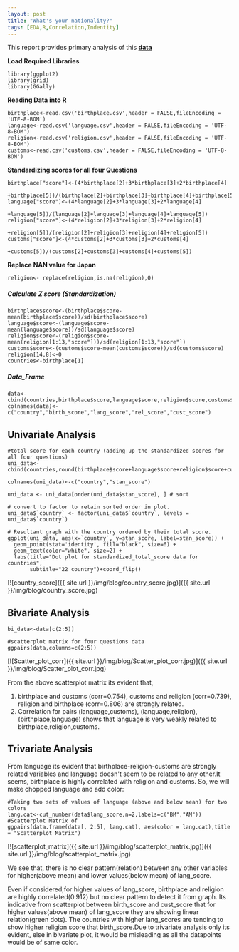 ```yaml
---
layout: post
title: "What's your nationality?"
tags: [EDA,R,Correlation,Indentity]
---
```


This report provides primary analysis of  this **[data](http://assets.pewresearch.org/wp-content/uploads/sites/2/2017/02/01092953/Pew-Research-Center-National-Identity-Report-TOPLINE-FOR-RELEASE-February-1-2017.pdf)**

**Load Required Libraries**

```
library(ggplot2)
library(grid)
library(GGally)
```


**Reading Data into R**
```
birthplace<-read.csv('birthplace.csv',header = FALSE,fileEncoding = 'UTF-8-BOM')
language<-read.csv('language.csv',header = FALSE,fileEncoding = 'UTF-8-BOM')
religion<-read.csv('religion.csv',header = FALSE,fileEncoding = 'UTF-8-BOM')
customs<-read.csv('customs.csv',header = FALSE,fileEncoding = 'UTF-8-BOM')
```

**Standardizing scores for all four Questions**
```{r}
birthplace["score"]<-(4*birthplace[2]+3*birthplace[3]+2*birthplace[4]
                      +birthplace[5])/(birthplace[2]+birthplace[3]+birthplace[4]+birthplace[5])
language["score"]<-(4*language[2]+3*language[3]+2*language[4]
                    +language[5])/(language[2]+language[3]+language[4]+language[5])
religion["score"]<-(4*religion[2]+3*religion[3]+2*religion[4]
                    +religion[5])/(religion[2]+religion[3]+religion[4]+religion[5])
customs["score"]<-(4*customs[2]+3*customs[3]+2*customs[4]
                   +customs[5])/(customs[2]+customs[3]+customs[4]+customs[5])
```

**Replace NAN value for Japan**
```
religion<- replace(religion,is.na(religion),0)
```
##### Calculate Z score (Standardization)
```
birthplace$score<-(birthplace$score-mean(birthplace$score))/sd(birthplace$score)
language$score<-(language$score-mean(language$score))/sd(language$score)
religion$score<-(religion$score-mean(religion[1:13,"score"]))/sd(religion[1:13,"score"])
customs$score<-(customs$score-mean(customs$score))/sd(customs$score)
religion[14,8]<-0
countries<-birthplace[1]
```

##### Data_Frame
```
data<-cbind(countries,birthplace$score,language$score,religion$score,customs$score)
colnames(data)<-c("country","birth_score","lang_score","rel_score","cust_score")
```

## Univariate Analysis
```{r}
#total score for each country (adding up the standardized scores for all four questions) 
uni_data<-cbind(countries,round(birthplace$score+language$score+religion$score+customs$score,2))

colnames(uni_data)<-c("country","stan_score")

uni_data <- uni_data[order(uni_data$stan_score), ] # sort

# convert to factor to retain sorted order in plot.
uni_data$`country` <- factor(uni_data$`country`, levels = uni_data$`country`)

# Resultant graph with the country ordered by their total score. 
ggplot(uni_data, aes(x=`country`, y=stan_score, label=stan_score)) +
  geom_point(stat='identity', fill="black", size=6) +
  geom_text(color="white", size=2) +
  labs(title="Dot plot for standardized_total_score data for countries",
       subtitle="22 country")+coord_flip()
```
[![country_score]({{ site.url }}/img/blog/country_score.jpg)]({{ site.url }}/img/blog/country_score.jpg)

## Bivariate Analysis
```{r}
bi_data<-data[c(2:5)]

#scatterplot matrix for four questions data
ggpairs(data,columns=c(2:5))
```
[![Scatter_plot_corr]({{ site.url }}/img/blog/Scatter_plot_corr.jpg)]({{ site.url }}/img/blog/Scatter_plot_corr.jpg)

From the above scatterplot matrix its evident that,
1. birthplace and customs (corr=0.754), customs and religion (corr=0.739), religion and birthplace (corr=0.806) are strongly related.
2. Correlation for pairs (language,customs), (language,religion), (birthplace,language) shows that language is very weakly related to birthplace,religion,customs.

## Trivariate Analysis

From language its evident that birthplace-religion-customs are strongly related variables and language doesn't seem to be related to any other.It seems, birthplace is highly correlated with religion and customs. So, we will make chopped language and add color:
```{r}
#Taking two sets of values of language (above and below mean) for two colors
lang.cat<-cut_number(data$lang_score,n=2,labels=c("BM","AM"))
#Scatterplot Matrix of 
ggpairs(data.frame(data[, 2:5], lang.cat), aes(color = lang.cat),title = "Scatterplot Matrix")
```

[![scatterplot_matrix]({{ site.url }}/img/blog/scatterplot_matrix.jpg)]({{ site.url }}/img/blog/scatterplot_matrix.jpg)


We see that, there is no clear pattern(relation) between any other variables for higher(above mean) and lower values(below mean) of lang_score. 

Even if considered,for higher values of lang_score, birthplace and religion are highly correlated(0.912) but no clear pattern to detect it from graph. Its indicative from scatterplot between birth_score and cust_score that for higher values(above mean) of lang_score they are showing linear relation(green dots). The countries with higher lang_scores are tending to show higher religion score that birth_score.Due to trivariate analysis only its evident, else in bivariate plot, it would be misleading as all the datapoints would be of same color.
